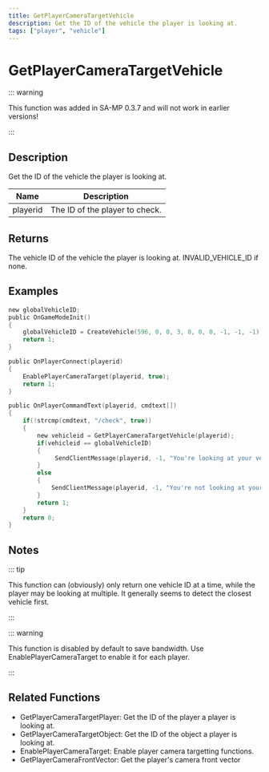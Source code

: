 ```yaml
---
title: GetPlayerCameraTargetVehicle
description: Get the ID of the vehicle the player is looking at.
tags: ["player", "vehicle"]
---
```


# GetPlayerCameraTargetVehicle

<TagLinks />

::: warning

This function was added in SA-MP 0.3.7 and will not work in earlier versions!

:::

## Description

Get the ID of the vehicle the player is looking at.

| Name     | Description                    |
| -------- | ------------------------------ |
| playerid | The ID of the player to check. |

## Returns

The vehicle ID of the vehicle the player is looking at. INVALID_VEHICLE_ID if none.

## Examples

```c
new globalVehicleID;
public OnGameModeInit()
{
    globalVehicleID = CreateVehicle(596, 0, 0, 3, 0, 0, 0, -1, -1, -1);
    return 1;
}

public OnPlayerConnect(playerid)
{
    EnablePlayerCameraTarget(playerid, true);
    return 1;
}

public OnPlayerCommandText(playerid, cmdtext[])
{
    if(!strcmp(cmdtext, "/check", true))
    {
        new vehicleid = GetPlayerCameraTargetVehicle(playerid);
        if(vehicleid == globalVehicleID)
        {
             SendClientMessage(playerid, -1, "You're looking at your vehicle!");
        }
        else
        {
            SendClientMessage(playerid, -1, "You're not looking at your vehicle.");
        }
        return 1;
    }
    return 0;
}
```

## Notes

::: tip

This function can (obviously) only return one vehicle ID at a time, while the player may be looking at multiple. It generally seems to detect the closest vehicle first.

:::

::: warning

This function is disabled by default to save bandwidth. Use EnablePlayerCameraTarget to enable it for each player.

:::

## Related Functions

- GetPlayerCameraTargetPlayer: Get the ID of the player a player is looking at.
- GetPlayerCameraTargetObject: Get the ID of the object a player is looking at.
- EnablePlayerCameraTarget: Enable player camera targetting functions.
- GetPlayerCameraFrontVector: Get the player's camera front vector
